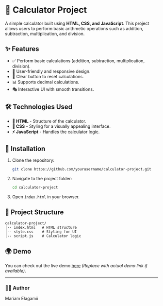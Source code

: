 # 🧮 Calculator Project

A simple calculator built using **HTML, CSS, and JavaScript**. This project allows users to perform basic arithmetic operations such as addition, subtraction, multiplication, and division.

## ✨ Features

- ✅ Perform basic calculations (addition, subtraction, multiplication, division).
- 🎨 User-friendly and responsive design.
- 🔄 Clear button to reset calculations.
- 📊 Supports decimal calculations.
- 🎭 Interactive UI with smooth transitions.

## 🛠 Technologies Used

- **📌 HTML** - Structure of the calculator.
- **🎨 CSS** - Styling for a visually appealing interface.
- **⚡ JavaScript** - Handles the calculator logic.

## 🚀 Installation

1. Clone the repository:
   ```sh
   git clone https://github.com/yourusername/calculator-project.git
   ```
2. Navigate to the project folder:
   ```sh
   cd calculator-project
   ```
3. Open `index.html` in your browser.

## 📁 Project Structure
```
calculator-project/
│-- index.html   # HTML structure
│-- style.css    # Styling for UI
│-- script.js    # Calculator logic
```

## 🌍 Demo
You can check out the live demo [here](#) *(Replace with actual demo link if available)*.

---
### 👨‍💻 Author
Mariam Elagamii 

